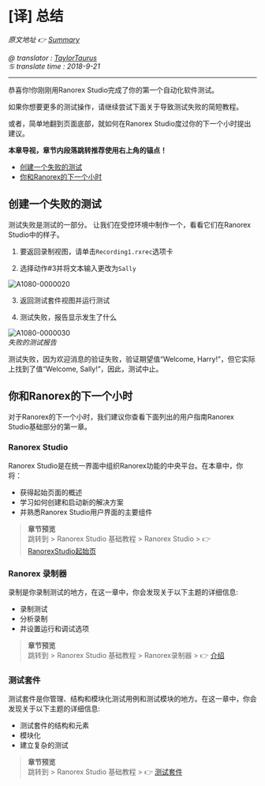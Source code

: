 # [译] 总结

*原文地址 👉 [Summary][0]*

*@ translator : [TaylorTaurus](https://github.com/taylortaurus)*    
*♋ translate time : 2018-9-21*    

---

恭喜你!你刚刚用Ranorex Studio完成了你的第一个自动化软件测试。

如果你想要更多的测试操作，请继续尝试下面关于导致测试失败的简短教程。

或者，简单地翻到页面底部，就如何在Ranorex Studio度过你的下一个小时提出建议。

**本章导视，章节内段落跳转推荐使用右上角的锚点！**

- [创建一个失败的测试](#创建一个失败的测试)
- [你和Ranorex的下一个小时](#你和ranorex的下一个小时)

## 创建一个失败的测试

测试失败是测试的一部分。 让我们在受控环境中制作一个，看看它们在Ranorex Studio中的样子。

1. 要返回录制视图，请单击`Recording1.rxrec`选项卡

2. 选择动作#3并将文本输入更改为`Sally`  

![A1080-0000020](https://gitee.com/taylortaurus/RX_UserGuide_GitBook_Picbed/raw/master/Ranorizeyourselfin20minutes/A1080-0000020.png)

3. 返回测试套件视图并运行测试
   
4. 测试失败，报告显示发生了什么

![A1080-0000030](https://gitee.com/taylortaurus/RX_UserGuide_GitBook_Picbed/raw/master/Ranorizeyourselfin20minutes/A1080-0000030.png)  
*失败的测试报告*  

测试失败，因为欢迎消息的验证失败，验证期望值“Welcome, Harry!”，但它实际上找到了值“Welcome, Sally!”，因此，测试中止。


## 你和Ranorex的下一个小时

对于Ranorex的下一个小时，我们建议你查看下面列出的用户指南Ranorex Studio基础部分的第一章。

### Ranorex Studio

Ranorex Studio是在统一界面中组织Ranorex功能的中央平台。在本章中，你将：

- 获得起始页面的概述
- 学习如何创建和启动新的解决方案
- 并熟悉Ranorex Studio用户界面的主要组件

> **章节预览**  
> 跳转到 \> Ranorex Studio 基础教程 \> Ranorex Studio \> 👉 [RanorexStudio起始页][1]

### Ranorex 录制器

录制是你录制测试的地方，在这一章中，你会发现关于以下主题的详细信息:

- 录制测试
- 分析录制
- 并设置运行和调试选项

> **章节预览**  
> 跳转到 \> Ranorex Studio 基础教程 \> Ranorex录制器 \> 👉 [介绍][2]

### 测试套件

测试套件是你管理、结构和模块化测试用例和测试模块的地方。在这一章中，你会发现关于以下主题的详细信息:

- 测试套件的结构和元素
- 模块化
- 建立复杂的测试

> **章节预览**  
> 跳转到 \> Ranorex Studio 基础教程 \>  👉 [测试套件][3]



[0]: https://www.ranorex.com/help/latest/ranorex-studio-fundamentals/ranorex-studio-fundamentals/summary/
[1]: ..//..//ranorex-studio-fundamentals/ranorex-studio/ranorex-studio-startpage.html
[2]: ..//..//ranorex-studio-fundamentals/ranorex-recorder/introduction.html
[3]: ..//..//ranorex-studio-fundamentals/test-suite/introduction.html